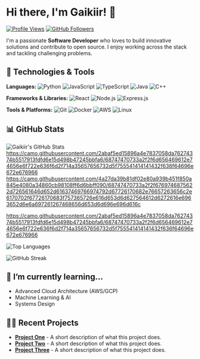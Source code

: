 # Hi there, I'm Gaikiir! 👋

[![Profile Views](https://komarev.com/ghpvc/?username=gaikiir&label=Profile%20Views&color=brightgreen&style=flat)](https://github.com/gaikiir)
[![GitHub Followers](https://img.shields.io/github/followers/gaikiir?label=Follow&style=social)](https://github.com/gaikiir)

I'm a passionate **Software Developer** who loves to build innovative solutions and contribute to open source. I enjoy working across the stack and tackling challenging problems.

## 🚀 Technologies & Tools

**Languages:**
![Python](https://img.shields.io/badge/Python-3776AB?style=for-the-badge&logo=python&logoColor=white)
![JavaScript](https://img.shields.io/badge/JavaScript-F7DF1E?style=for-the-badge&logo=javascript&logoColor=black)
![TypeScript](https://img.shields.io/badge/TypeScript-007ACC?style=for-the-badge&logo=typescript&logoColor=white)
![Java](https://img.shields.io/badge/Java-ED8B00?style=for-the-badge&logo=openjdk&logoColor=white)
![C++](https://img.shields.io/badge/C++-00599C?style=for-the-badge&logo=c%2B%2B&logoColor=white)

**Frameworks & Libraries:**
![React](https://img.shields.io/badge/React-20232A?style=for-the-badge&logo=react&logoColor=61DAFB)
![Node.js](https://img.shields.io/badge/Node.js-43853D?style=for-the-badge&logo=node.js&logoColor=white)
![Express.js](https://img.shields.io/badge/Express.js-404D59?style=for-the-badge&logo=express&logoColor=white)

**Tools & Platforms:**
![Git](https://img.shields.io/badge/Git-F05032?style=for-the-badge&logo=git&logoColor=white)
![Docker](https://img.shields.io/badge/Docker-2496ED?style=for-the-badge&logo=docker&logoColor=white)
![AWS](https://img.shields.io/badge/AWS-232F3E?style=for-the-badge&logo=amazon-aws&logoColor=white)
![Linux](https://img.shields.io/badge/Linux-FCC624?style=for-the-badge&logo=linux&logoColor=black)

## 📊 GitHub Stats

<!-- The '&hide=' option can be used to hide less relevant stats (e.g., &hide=issues) -->
![Gaikiir's GitHub Stats](https://github-readme-stats.vercel.app/api?username=gaikiir&show_icons=true&theme=radical&hide_title=true)
https://camo.githubusercontent.com/2abaf5ed15896a4e7837058da76274374b5517913fdfd6e15d498b47245bbfa6/68747470733a2f2f6d656469612e74656e6f722e636f6d2f714a35657656732d5f755541414141432f636f64696e672e676966
https://camo.githubusercontent.com/4a27da39b81df02e80a939b451f850a845e4080a34860cb98108ff6d6bbff090/68747470733a2f2f6769746875622d726561646d652d61637469766974792d67726170682e76657263656c2e6170702f67726170683f757365726e616d653d6d627564612d6272616e6963652d6e6a697261267468656d653d6d696e696d616c

https://camo.githubusercontent.com/2abaf5ed15896a4e7837058da76274374b5517913fdfd6e15d498b47245bbfa6/68747470733a2f2f6d656469612e74656e6f722e636f6d2f714a35657656732d5f755541414141432f636f64696e672e676966

![Top Languages](https://github-readme-stats.vercel.app/api/top-langs/?username=gaikiir&layout=compact&theme=radical&langs_count=8)

<!-- Optional: GitHub Streak Stats -->
![GitHub Streak](https://github-readme-streak-stats.herokuapp.com/?user=gaikiir&theme=radical)

## 🌱 I’m currently learning...

-   Advanced Cloud Architecture (AWS/GCP)
-   Machine Learning & AI
-   Systems Design

## 👨‍💻 Recent Projects

-   **[Project One](https://github.com/gaikiir/project-one)** - A short description of what this project does.
-   **[Project Two](https://github.com/gaikiir/project-two)** - A short description of what this project does.
-   **[Project Three](https://github.com/gaikiir/project-three)** - A short description of what this project does.

